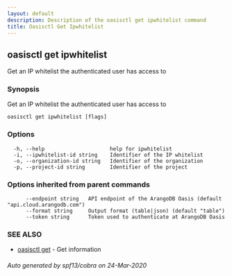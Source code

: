 ```yaml
---
layout: default
description: Description of the oasisctl get ipwhitelist command
title: Oasisctl Get Ipwhitelist
---
```

## oasisctl get ipwhitelist

Get an IP whitelist the authenticated user has access to

### Synopsis

Get an IP whitelist the authenticated user has access to

```
oasisctl get ipwhitelist [flags]
```

### Options

```
  -h, --help                     help for ipwhitelist
  -i, --ipwhitelist-id string    Identifier of the IP whitelist
  -o, --organization-id string   Identifier of the organization
  -p, --project-id string        Identifier of the project
```

### Options inherited from parent commands

```
      --endpoint string   API endpoint of the ArangoDB Oasis (default "api.cloud.arangodb.com")
      --format string     Output format (table|json) (default "table")
      --token string      Token used to authenticate at ArangoDB Oasis
```

### SEE ALSO

* [oasisctl get](oasisctl-get.md)	 - Get information

###### Auto generated by spf13/cobra on 24-Mar-2020
